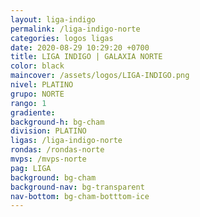 ```yaml
---
layout: liga-indigo
permalink: /liga-indigo-norte
categories: logos ligas
date: 2020-08-29 10:29:20 +0700
title: LIGA INDIGO | GALAXIA NORTE
color: black
maincover: /assets/logos/LIGA-INDIGO.png
nivel: PLATINO
grupo: NORTE
rango: 1
gradiente: 
background-h: bg-cham
division: PLATINO
ligas: /liga-indigo-norte
rondas: /rondas-norte
mvps: /mvps-norte
pag: LIGA
background: bg-cham
background-nav: bg-transparent
nav-bottom: bg-cham-botttom-ice
---
```

